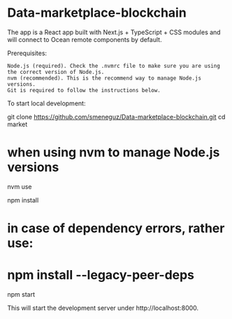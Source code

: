 # Data-marketplace-blockchain

The app is a React app built with Next.js + TypeScript + CSS modules and will connect to Ocean remote components by default.

Prerequisites:

    Node.js (required). Check the .nvmrc file to make sure you are using the correct version of Node.js.
    nvm (recommended). This is the recommend way to manage Node.js versions.
    Git is required to follow the instructions below.

To start local development:

git clone https://github.com/smeneguz/Data-marketplace-blockchain.git
cd market

# when using nvm to manage Node.js versions
nvm use

npm install
# in case of dependency errors, rather use:
# npm install --legacy-peer-deps
npm start

This will start the development server under http://localhost:8000.
